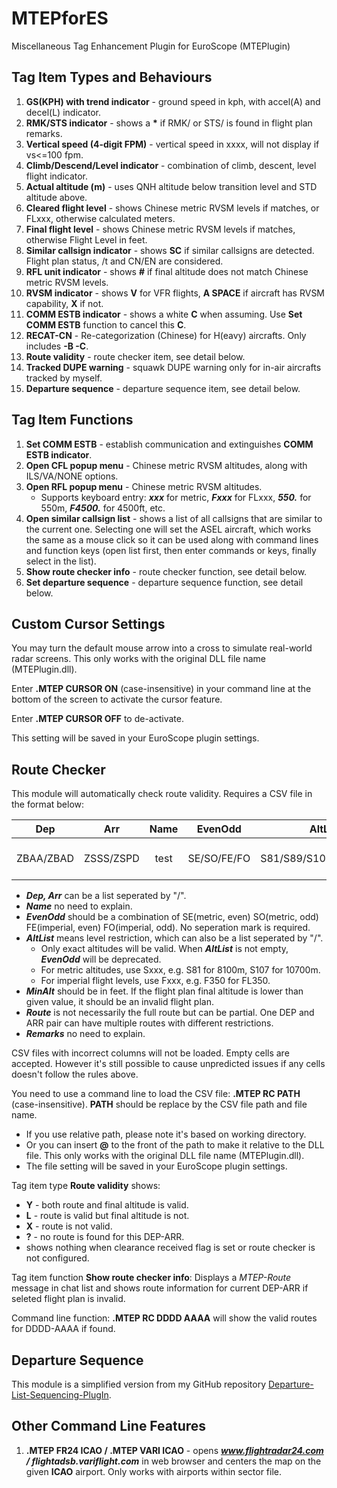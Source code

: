 # MTEPforES

Miscellaneous Tag Enhancement Plugin for EuroScope (MTEPlugin)

## Tag Item Types and Behaviours

1. **GS(KPH) with trend indicator** - ground speed in kph, with accel(A) and decel(L) indicator.
2. **RMK/STS indicator** - shows a **\*** if RMK/ or STS/ is found in flight plan remarks.
3. **Vertical speed (4-digit FPM)** - vertical speed in xxxx, will not display if vs<=100 fpm.
4. **Climb/Descend/Level indicator** - combination of climb, descent, level flight indicator.
5. **Actual altitude (m)** - uses QNH altitude below transition level and STD altitude above.
6. **Cleared flight level** - shows Chinese metric RVSM levels if matches, or FLxxx, otherwise calculated meters.
7. **Final flight level** - shows Chinese metric RVSM levels if matches, otherwise Flight Level in feet.
8. **Similar callsign indicator** - shows **SC** if similar callsigns are detected. Flight plan status, /t and CN/EN are considered.
9. **RFL unit indicator** - shows **#** if final altitude does not match Chinese metric RVSM levels.
10. **RVSM indicator** - shows **V** for VFR flights, **A SPACE** if aircraft has RVSM capability, **X** if not.
11. **COMM ESTB indicator** - shows a white **C** when assuming. Use **Set COMM ESTB** function to cancel this **C**.
12. **RECAT-CN** - Re-categorization (Chinese) for H(eavy) aircrafts. Only includes **-B -C**.
13. **Route validity** - route checker item, see detail below.
14. **Tracked DUPE warning** - squawk DUPE warning only for in-air aircrafts tracked by myself.
15. **Departure sequence** - departure sequence item, see detail below.

## Tag Item Functions

1. **Set COMM ESTB** - establish communication and extinguishes **COMM ESTB indicator**.
2. **Open CFL popup menu** - Chinese metric RVSM altitudes, along with ILS/VA/NONE options.
3. **Open RFL popup menu** - Chinese metric RVSM altitudes.
   + Supports keyboard entry: ***xxx*** for metric, ***Fxxx*** for FLxxx, ***550.*** for 550m, ***F4500.*** for 4500ft, etc.
4. **Open similar callsign list** - shows a list of all callsigns that are similar to the current one. Selecting one will set the ASEL aircraft, which works the same as a mouse click so it can be used along with command lines and function keys (open list first, then enter commands or keys, finally select in the list).
5. **Show route checker info** - route checker function, see detail below.
6. **Set departure sequence** - departure sequence function, see detail below.

## Custom Cursor Settings

You may turn the default mouse arrow into a cross to simulate real-world radar screens. This only works with the original DLL file name (MTEPlugin.dll).

Enter **.MTEP CURSOR ON** (case-insensitive) in your command line at the bottom of the screen to activate the cursor feature.

Enter **.MTEP CURSOR OFF** to de-activate.

This setting will be saved in your EuroScope plugin settings.

## Route Checker

This module will automatically check route validity. Requires a CSV file in the format below:

Dep|Arr|Name|EvenOdd|AltList|MinAlt|Route|Remarks
|:---:|:---:|:---:|:---:|:---:|:---:|:---:|:---:|
|ZBAA/ZBAD|ZSSS/ZSPD|test|SE/SO/FE/FO|S81/S89/S107/F350/F450|9800|ELKUR .... SASAN|test only

+ ***Dep, Arr*** can be a list seperated by "/".
+ ***Name*** no need to explain.
+ ***EvenOdd*** should be a combination of SE(metric, even) SO(metric, odd) FE(imperial, even) FO(imperial, odd). No seperation mark is required.
+ ***AltList*** means level restriction, which can also be a list seperated by "/".
  + Only exact altitudes will be valid. When ***AltList*** is not empty, ***EvenOdd*** will be deprecated.
  + For metric altitudes, use Sxxx, e.g. S81 for 8100m, S107 for 10700m.
  + For imperial flight levels, use Fxxx, e.g. F350 for FL350.
+ ***MinAlt*** should be in feet. If the flight plan final altitude is lower than given value, it should be an invalid flight plan.
+ ***Route*** is not necessarily the full route but can be partial. One DEP and ARR pair can have multiple routes with different restrictions.
+ ***Remarks*** no need to explain.

CSV files with incorrect columns will not be loaded. Empty cells are accepted. However it's still possible to cause unpredicted issues if any cells doesn't follow the rules above.

You need to use a command line to load the CSV file: **.MTEP RC PATH** (case-insensitive). **PATH** should be replace by the CSV file path and file name.

+ If you use relative path, please note it's based on working directory.
+ Or you can insert **@** to the front of the path to make it relative to the DLL file. This only works with the original DLL file name (MTEPlugin.dll).
+ The file setting will be saved in your EuroScope plugin settings.

Tag item type **Route validity** shows:

+ **Y** - both route and final altitude is valid.
+ **L** - route is valid but final altitude is not.
+ **X** - route is not valid.
+ **?** - no route is found for this DEP-ARR.
+ shows nothing when clearance received flag is set or route checker is not configured.

Tag item function **Show route checker info**: Displays a *MTEP-Route* message in chat list and shows route information for current DEP-ARR if seleted flight plan is invalid.

Command line function: **.MTEP RC DDDD AAAA** will show the valid routes for DDDD-AAAA if found.

## Departure Sequence

This module is a simplified version from my GitHub repository [Departure-List-Sequencing-PlugIn](https://github.com/KingfuChan/Departure-List-Sequencing-PlugIn-for-EuroScope).

## Other Command Line Features

1. **.MTEP FR24 ICAO / .MTEP VARI ICAO** - opens ***www.flightradar24.com / flightadsb.variflight.com*** in web browser and centers the map on the given **ICAO** airport. Only works with airports within sector file.
